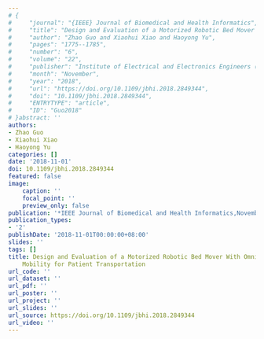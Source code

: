 ```yaml
---
# {
#     "journal": "{IEEE} Journal of Biomedical and Health Informatics",
#     "title": "Design and Evaluation of a Motorized Robotic Bed Mover With Omnidirectional Mobility for Patient Transportation",
#     "author": "Zhao Guo and Xiaohui Xiao and Haoyong Yu",
#     "pages": "1775--1785",
#     "number": "6",
#     "volume": "22",
#     "publisher": "Institute of Electrical and Electronics Engineers ({IEEE})",
#     "month": "November",
#     "year": "2018",
#     "url": "https://doi.org/10.1109/jbhi.2018.2849344",
#     "doi": "10.1109/jbhi.2018.2849344",
#     "ENTRYTYPE": "article",
#     "ID": "Guo2018"
# }abstract: ''
authors:
- Zhao Guo
- Xiaohui Xiao
- Haoyong Yu
categories: []
date: '2018-11-01'
doi: 10.1109/jbhi.2018.2849344
featured: false
image:
    caption: ''
    focal_point: ''
    preview_only: false
publication: '*IEEE Journal of Biomedical and Health Informatics,November*'
publication_types:
- '2'
publishDate: '2018-11-01T00:00:00+08:00'
slides: ''
tags: []
title: Design and Evaluation of a Motorized Robotic Bed Mover With Omnidirectional
    Mobility for Patient Transportation
url_code: ''
url_dataset: ''
url_pdf: ''
url_poster: ''
url_project: ''
url_slides: ''
url_source: https://doi.org/10.1109/jbhi.2018.2849344
url_video: ''
---
```

